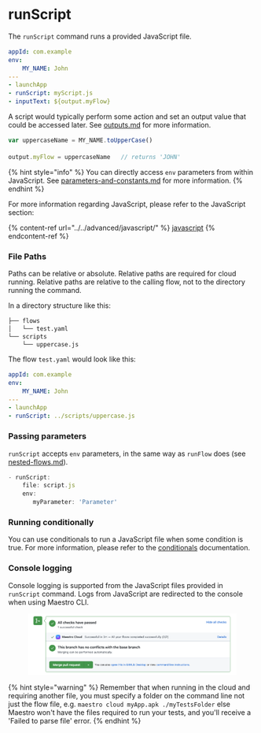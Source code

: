 # runScript

The `runScript` command runs a provided JavaScript file.

```yaml
appId: com.example
env:
    MY_NAME: John
---
- launchApp
- runScript: myScript.js
- inputText: ${output.myFlow}
```

A script would typically perform some action and set an output value that could be accessed later. See [outputs.md](../../advanced/javascript/outputs.md "mention") for more information.

```javascript
var uppercaseName = MY_NAME.toUpperCase()

output.myFlow = uppercaseName   // returns 'JOHN'
```

{% hint style="info" %}
You can directly access `env` parameters from within JavaScript. See [parameters-and-constants.md](../../advanced/parameters-and-constants.md "mention") for more information.
{% endhint %}

For more information regarding JavaScript, please refer to the JavaScript section:

{% content-ref url="../../advanced/javascript/" %}
[javascript](../../advanced/javascript/)
{% endcontent-ref %}

### File Paths

Paths can be relative or absolute. Relative paths are required for cloud running. Relative paths are relative to the calling flow, not to the directory running the command.

In a directory structure like this:

```
├── flows
│   └── test.yaml
└── scripts
    └── uppercase.js
```

The flow `test.yaml` would look like this:

```yaml
appId: com.example
env:
    MY_NAME: John
---
- launchApp
- runScript: ../scripts/uppercase.js
```

### Passing parameters

`runScript` accepts `env` parameters, in the same way as `runFlow` does (see [nested-flows.md](../../advanced/nested-flows.md "mention")).

```javascript
- runScript:
    file: script.js
    env:
       myParameter: 'Parameter'
```

### Running conditionally

You can use conditionals to run a JavaScript file when some condition is true. For more information, please refer to the [conditionals](../../advanced/conditions.md) documentation.

### Console logging&#x20;

Console logging is supported from the JavaScript files provided in `runScript` command. Logs from JavaScript are redirected to the console when using Maestro CLI.&#x20;

<figure><img src="../../.gitbook/assets/image (2) (1).png" alt=""><figcaption></figcaption></figure>



{% hint style="warning" %}
Remember that when running in the cloud and requiring another file, you must specify a folder on the command line not just the flow file, e.g. `maestro cloud myApp.apk ./myTestsFolder` else Maestro won't have the files required to run your tests, and you'll receive a 'Failed to parse file' error.
{% endhint %}
